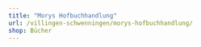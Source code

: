 ```yaml
---
title: "Morys Hofbuchhandlung"
url: /villingen-schwenningen/morys-hofbuchhandlung/
shop: Bücher
---
```

